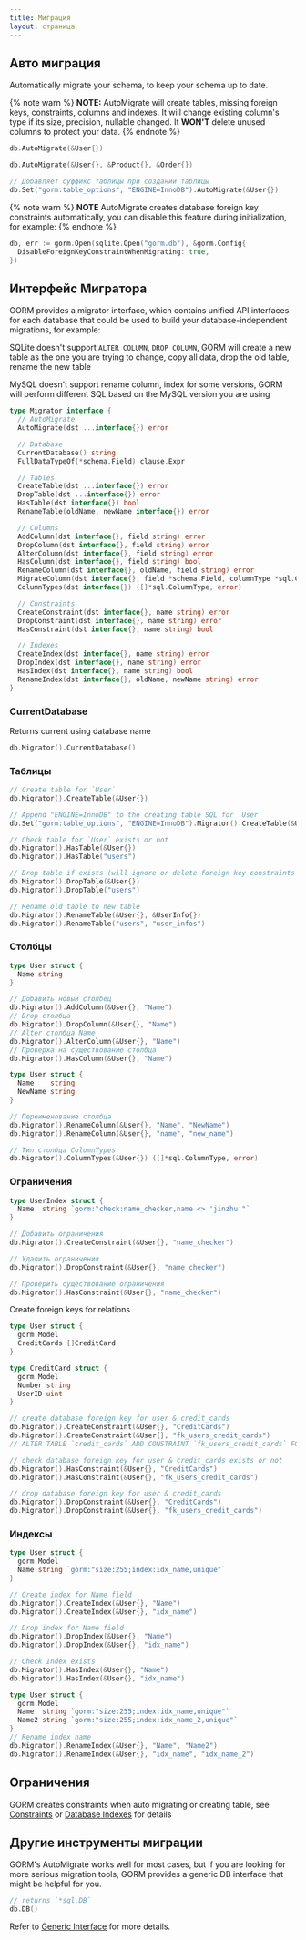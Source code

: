 ```yaml
---
title: Миграция
layout: страница
---
```


## Авто миграция

Automatically migrate your schema, to keep your schema up to date.

{% note warn %}
**NOTE:** AutoMigrate will create tables, missing foreign keys, constraints, columns and indexes. It will change existing column's type if its size, precision, nullable changed. It **WON'T** delete unused columns to protect your data.
{% endnote %}

```go
db.AutoMigrate(&User{})

db.AutoMigrate(&User{}, &Product{}, &Order{})

// Добавляет суффикс таблицы при создании таблицы
db.Set("gorm:table_options", "ENGINE=InnoDB").AutoMigrate(&User{})
```

{% note warn %}
**NOTE** AutoMigrate creates database foreign key constraints automatically, you can disable this feature during initialization, for example:
{% endnote %}

```go
db, err := gorm.Open(sqlite.Open("gorm.db"), &gorm.Config{
  DisableForeignKeyConstraintWhenMigrating: true,
})
```

## Интерфейс Мигратора

GORM provides a migrator interface, which contains unified API interfaces for each database that could be used to build your database-independent migrations, for example:

SQLite doesn't support `ALTER COLUMN`, `DROP COLUMN`, GORM will create a new table as the one you are trying to change, copy all data, drop the old table, rename the new table

MySQL doesn't support rename column, index for some versions, GORM will perform different SQL based on the MySQL version you are using

```go
type Migrator interface {
  // AutoMigrate
  AutoMigrate(dst ...interface{}) error

  // Database
  CurrentDatabase() string
  FullDataTypeOf(*schema.Field) clause.Expr

  // Tables
  CreateTable(dst ...interface{}) error
  DropTable(dst ...interface{}) error
  HasTable(dst interface{}) bool
  RenameTable(oldName, newName interface{}) error

  // Columns
  AddColumn(dst interface{}, field string) error
  DropColumn(dst interface{}, field string) error
  AlterColumn(dst interface{}, field string) error
  HasColumn(dst interface{}, field string) bool
  RenameColumn(dst interface{}, oldName, field string) error
  MigrateColumn(dst interface{}, field *schema.Field, columnType *sql.ColumnType) error
  ColumnTypes(dst interface{}) ([]*sql.ColumnType, error)

  // Constraints
  CreateConstraint(dst interface{}, name string) error
  DropConstraint(dst interface{}, name string) error
  HasConstraint(dst interface{}, name string) bool

  // Indexes
  CreateIndex(dst interface{}, name string) error
  DropIndex(dst interface{}, name string) error
  HasIndex(dst interface{}, name string) bool
  RenameIndex(dst interface{}, oldName, newName string) error
}
```

### CurrentDatabase

Returns current using database name

```go
db.Migrator().CurrentDatabase()
```

### Таблицы

```go
// Create table for `User`
db.Migrator().CreateTable(&User{})

// Append "ENGINE=InnoDB" to the creating table SQL for `User`
db.Set("gorm:table_options", "ENGINE=InnoDB").Migrator().CreateTable(&User{})

// Check table for `User` exists or not
db.Migrator().HasTable(&User{})
db.Migrator().HasTable("users")

// Drop table if exists (will ignore or delete foreign key constraints when dropping)
db.Migrator().DropTable(&User{})
db.Migrator().DropTable("users")

// Rename old table to new table
db.Migrator().RenameTable(&User{}, &UserInfo{})
db.Migrator().RenameTable("users", "user_infos")
```

### Столбцы

```go
type User struct {
  Name string
}

// Добавить новый столбец
db.Migrator().AddColumn(&User{}, "Name")
// Drop столбца
db.Migrator().DropColumn(&User{}, "Name")
// Alter столбца Name
db.Migrator().AlterColumn(&User{}, "Name")
// Проверка на существование столбца
db.Migrator().HasColumn(&User{}, "Name")

type User struct {
  Name    string
  NewName string
}

// Переименование столбца
db.Migrator().RenameColumn(&User{}, "Name", "NewName")
db.Migrator().RenameColumn(&User{}, "name", "new_name")

// Тип столбца ColumnTypes
db.Migrator().ColumnTypes(&User{}) ([]*sql.ColumnType, error)
```

### Ограничения

```go
type UserIndex struct {
  Name  string `gorm:"check:name_checker,name <> 'jinzhu'"`
}

// Добавить ограничения
db.Migrator().CreateConstraint(&User{}, "name_checker")

// Удалить ограничения
db.Migrator().DropConstraint(&User{}, "name_checker")

// Проверить существование ограничения
db.Migrator().HasConstraint(&User{}, "name_checker")
```

Create foreign keys for relations

```go
type User struct {
  gorm.Model
  CreditCards []CreditCard
}

type CreditCard struct {
  gorm.Model
  Number string
  UserID uint
}

// create database foreign key for user & credit_cards
db.Migrator().CreateConstraint(&User{}, "CreditCards")
db.Migrator().CreateConstraint(&User{}, "fk_users_credit_cards")
// ALTER TABLE `credit_cards` ADD CONSTRAINT `fk_users_credit_cards` FOREIGN KEY (`user_id`) REFERENCES `users`(`id`)

// check database foreign key for user & credit_cards exists or not
db.Migrator().HasConstraint(&User{}, "CreditCards")
db.Migrator().HasConstraint(&User{}, "fk_users_credit_cards")

// drop database foreign key for user & credit_cards
db.Migrator().DropConstraint(&User{}, "CreditCards")
db.Migrator().DropConstraint(&User{}, "fk_users_credit_cards")
```

### Индексы

```go
type User struct {
  gorm.Model
  Name string `gorm:"size:255;index:idx_name,unique"`
}

// Create index for Name field
db.Migrator().CreateIndex(&User{}, "Name")
db.Migrator().CreateIndex(&User{}, "idx_name")

// Drop index for Name field
db.Migrator().DropIndex(&User{}, "Name")
db.Migrator().DropIndex(&User{}, "idx_name")

// Check Index exists
db.Migrator().HasIndex(&User{}, "Name")
db.Migrator().HasIndex(&User{}, "idx_name")

type User struct {
  gorm.Model
  Name  string `gorm:"size:255;index:idx_name,unique"`
  Name2 string `gorm:"size:255;index:idx_name_2,unique"`
}
// Rename index name
db.Migrator().RenameIndex(&User{}, "Name", "Name2")
db.Migrator().RenameIndex(&User{}, "idx_name", "idx_name_2")
```

## Ограничения

GORM creates constraints when auto migrating or creating table, see [Constraints](constraints.html) or [Database Indexes](indexes.html) for details

## Другие инструменты миграции

GORM's AutoMigrate works well for most cases, but if you are looking for more serious migration tools, GORM provides a generic DB interface that might be helpful for you.

```go
// returns `*sql.DB`
db.DB()
```

Refer to [Generic Interface](generic_interface.html) for more details.
